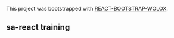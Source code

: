 This project was bootstrapped with [REACT-BOOTSTRAP-WOLOX](https://github.com/Wolox/react-bootstrap).

## sa-react training
